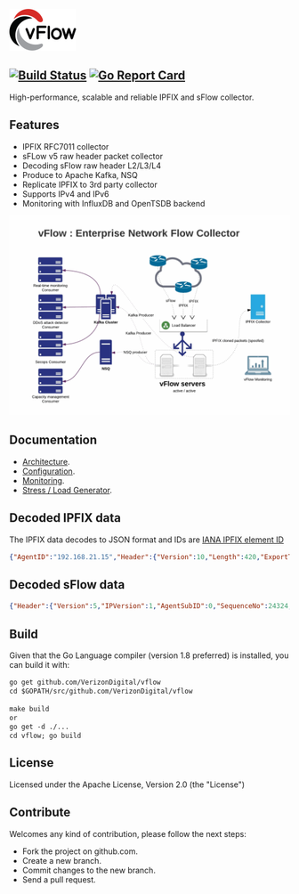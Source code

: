 ![vFlow](docs/imgs/vflow_logo.png?raw=true "vFlow logo")
## [![Build Status](https://travis-ci.org/VerizonDigital/vflow.svg?branch=master)](https://travis-ci.org/VerizonDigital/vflow) [![Go Report Card](https://goreportcard.com/badge/github.com/VerizonDigital/vflow)](https://goreportcard.com/report/github.com/VerizonDigital/vflow)

High-performance, scalable and reliable IPFIX and sFlow collector. 

## Features
- IPFIX RFC7011 collector
- sFLow v5 raw header packet collector
- Decoding sFlow raw header L2/L3/L4 
- Produce to Apache Kafka, NSQ
- Replicate IPFIX to 3rd party collector
- Supports IPv4 and IPv6
- Monitoring with InfluxDB and OpenTSDB backend

![Alt text](/docs/imgs/vflow.gif?raw=true "vFlow")

## Documentation
- [Architecture](/docs/design.md).
- [Configuration](/docs/config.md).
- [Monitoring](/monitor/README.md).
- [Stress / Load Generator](/stress/README.md).

## Decoded IPFIX data
The IPFIX data decodes to JSON format and IDs are [IANA IPFIX element ID](http://www.iana.org/assignments/ipfix/ipfix.xhtml)
```json
{"AgentID":"192.168.21.15","Header":{"Version":10,"Length":420,"ExportTime":1483484642,"SequenceNo":1434533677,"DomainID":32771},"DataSets":[[{"ID":8,"Value":"192.16.28.217"},{"ID":12,"Value":"180.10.210.240"},{"ID":5,"Value":2},{"ID":4,"Value":6},{"ID":7,"Value":443},{"ID":11,"Value":64381},{"ID":32,"Value":0},{"ID":10,"Value":811},{"ID":58,"Value":0},{"ID":9,"Value":24},{"ID":13,"Value":20},{"ID":16,"Value":4200000000},{"ID":17,"Value":27747},{"ID":15,"Value":"180.105.10.210"},{"ID":6,"Value":"0x10"},{"ID":14,"Value":1113},{"ID":1,"Value":22500},{"ID":2,"Value":15},{"ID":52,"Value":63},{"ID":53,"Value":63},{"ID":152,"Value":1483484581770},{"ID":153,"Value":1483484622384},{"ID":136,"Value":2},{"ID":243,"Value":0},{"ID":245,"Value":0}]]}
```

## Decoded sFlow data
```json
{"Header":{"Version":5,"IPVersion":1,"AgentSubID":0,"SequenceNo":24324,"SysUpTime":766903208,"SamplesNo":1,"IPAddress":"192.16.14.0"},"ExtSWData":{"SrcVlan":0,"SrcPriority":0,"DstVlan":12,"DstPriority":0},"Sample":{"SequenceNo":0,"SourceID":0,"SamplingRate":2000,"SamplePool":0,"Drops":0,"Input":552,"Output":0,"RecordsNo":2},"Packet":{"L2":{"SrcMAC":"d4:04:ff:01:1d:9e","DstMAC":"30:7c:5e:e5:59:ef","Vlan":12,"EtherType":34525},"L3":{"Version":6,"TrafficClass":0,"FlowLabel":0,"PayloadLen":265,"NextHeader":17,"HopLimit":57,"Src":"2600:8000:5207:6f00::1","Dst":"2606:2800:404e:2:1663:6fe:2cc6:100a"},"L4":{"SrcPort":53,"DstPort":34234}}}
```

## Build
Given that the Go Language compiler (version 1.8 preferred) is installed, you can build it with:
```
go get github.com/VerizonDigital/vflow
cd $GOPATH/src/github.com/VerizonDigital/vflow

make build
or
go get -d ./...
cd vflow; go build 
```

## License
Licensed under the Apache License, Version 2.0 (the "License")

## Contribute
Welcomes any kind of contribution, please follow the next steps:

- Fork the project on github.com.
- Create a new branch.
- Commit changes to the new branch.
- Send a pull request.
